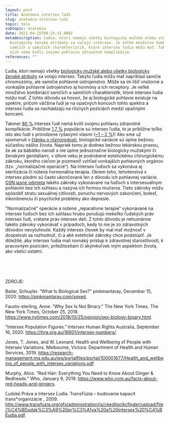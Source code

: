```yaml
---
layout: post
title: Anatómia intersex ľudí
slug: anatomia-intersex-ludi
topic: telo
subtopic: anatomia
date: 2021-04-25T08:15:31.000Z
metadescription: Ľudia, ktorí nemajú všetky biologicky mužské alebo všetky
  biologicky ženské atribúty sa volajú intersex. Je veľké množstvo kombinácií
  samčích a samičích charakteristík, ktoré intersex ľudia môžu mať. Takmer 80% z
  nich nemá kvôli svojmu pohlaviu zdravotné komplikácie.
references: ""
---
```

Ľudia, ktorí nemajú všetky [biologicky mužské alebo všetky biologicky ženské atribúty](/pohlavna-anatomia/) sa volajú intersex. Takýto ľudia môžu mať napríklad samčie chromozómy, ale samičie pohlavné ústrojenstvo. Môže sa im líšiť vnútorné a vonkajšie pohlavné ústrojenstvo aj hormóny a ich receptory. Je veľké množstvo kombinácií samčích a samičích charakteristík, ktoré intersex ľudia môžu mať. Z tohto dôvodu sa hovorí, že aj biologické pohlavie existuje na spektre, pričom väčšina ľudí je na opačných koncoch tohto spektra a intersex ľudia sa nachádzajú na rôznych pozíciách medzi opačnými koncami.   

Takmer [80 %](https://research-management.mq.edu.au/ws/portalfiles/portal/100001677/Health_and_wellbeing_of_people_with_intersex_variations.pdf) intersex ľudí nemá kvôli svojmu pohlaviu zdravotné komplikácie. Približne [1,7 %](https://ihra.org.au/16601/intersex-numbers/) populácie sú intersex ľudia, to je približne toľko isto ako ľudí s prirodzene ryšavými vlasmi ([~1 – ](https://www.who.com.au/facts-about-red-heads-and-gingers)[2 %](https://www.who.com.au/facts-about-red-heads-and-gingers))! Ako sme už spomenuli v [článku o rôznorodosti](/roznorodost/), biologické variácie sú úplne bežnou súčasťou nášho života. Napriek tomu je dodnes bežnou lekárskou praxou, že ak sa bábätko narodí s nie úplne jednoznačne biologicky mužskými či ženskými genitáliami, v útlom veku je podrobené estetickému chirurgickému zákroku, ktorého cieľom je pozmeniť vzhľad vonkajších pohlavných orgánov (tzv. „normalizačné operácie“). Na intersex ľuďoch sa vykonáva aj sterilizácia či nútená hormonálna terapia. Okrem toho, tehotenstvá s intersex plodmi sú často ukončované len z dôvodu ich pohlavnej variácie. [OSN jasne odmieta](http://www.transfuzia.org/gfx/administration/js/ckeditor/kcfinder/upload/file/%C4%BDudsk%C3%A9%20pr%C3%A1va%20a%20intersex%20%C4%BEudia.pdf) takéto zákroky vykonávané na ľuďoch s intersexuálnym pohlavím bez ich súhlasu a nazýva ich formou mučenia. Tieto zákroky môžu spôsobiť stratu sexuálnej citlivosti, poruchu nervových zakončení, bolesť, inkontinenciu či psychické problémy ako depresie.

<div class='f-telo box-post'>

"Normalizačné" operácie a nútené „reparatívne terapie“ vykonávané na intersex ľuďoch bez ich súhlasu hrubo porušujú niekoľko ľudských práv intersex ľudí, vrátane práv intersex detí. Z tohto dôvodu je nehumánne takéto zákroky vykonávať v prípadoch, kedy to nie je zo zdravotných dôvodov nevytuhnuté. Každý intersex človek by mal mať možnosť v dospelosti sa rozhodnúť, či a aké estetické zákroky chce podstúpiť. Je dôležité, aby intersex ľudia mali rovnaký prístup k zdravotnej starostlivosti, k pracovným pozíciám, príležitostiam či akýmkoľvek iným aspektom života, ako všetci ostatní.

</div>

<br>

<br>

<br>

<p class="important-text">ZDROJE:</p>

Bailar, Schuyler. “What Is Biological Sex?” pinkmantaray, December 15, 2020. <https://pinkmantaray.com/sexed>.

Fausto-sterling, Anne. “Why Sex Is Not Binary.” The New York Times. The New York Times, October 25, 2018. <https://www.nytimes.com/2018/10/25/opinion/sex-biology-binary.html>.

“Intersex Population Figures.” Intersex Human Rights Australia, September 16, 2020. <https://ihra.org.au/16601/intersex-numbers/>.

Jones, T. Jones, and W. Leonard. Health and Wellbeing of People with Intersex Variations. Melbourne, Victora: Department of Health and Human Services, 2019. <https://research-management.mq.edu.au/ws/portalfiles/portal/100001677/Health_and_wellbeing_of_people_with_intersex_variations.pdf>.

Murphy, Alice. “Red Hair: Everything You Need to Know About Ginger &amp; Redheads.” Who, January 9, 2019. <https://www.who.com.au/facts-about-red-heads-and-gingers>.

Ľudské Práva a Intersex Ľudia. TransFúzia – budovanie kapacít trans*organizácie , 2009. <http://www.transfuzia.org/gfx/administration/js/ckeditor/kcfinder/upload/file/%C4%BDudsk%C3%A9%20pr%C3%A1va%20a%20intersex%20%C4%BEudia.pdf>.